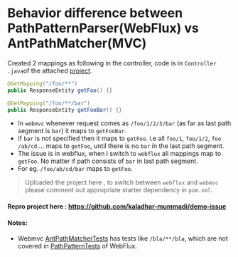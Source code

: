 # Behavior difference between PathPatternParser(WebFlux) vs AntPathMatcher(MVC)

Created 2 mappings as following in the controller, code is in `Controller
.java`of the attached [project](https://github.com/kaladhar-mummadi/demo-issue).
```java
@GetMapping("/foo/**")
public ResponseEntity getFoo() {}

@GetMapping("/foo/**/bar")
public ResponseEntity getFooBar() {}
```

- In `webmvc` whenever request comes as `/foo/1/2/3/bar` (as far as last path segment
 is `bar`) it maps to `getFooBar`.
- If `bar` is not specified then it maps to `getFoo`. i.e all `foo/1`, `foo/1/2`, `foo
/ab/cd`.... maps to `getFoo`, until there is no `bar` in the last path segment.
- The issue is in webflux, when I switch to `webflux` all mappings map to
 `getFoo`. No matter if path consists of `bar` in last path segment.
- For eg. `/foo/ab/cd/bar` maps to `getFoo`.

> Uploaded the project here , to switch between `webflux` and `webmvc` please comment out
appropriate starter dependency in `pom.xml`.

#### Repro project here : https://github.com/kaladhar-mummadi/demo-issue
#### Notes:
- Webmvc [AntPathMatcherTests](https://github.com/spring-projects/spring-framework/blob/master/spring-core/src/test/java/org/springframework/util/AntPathMatcherTests.java#L103) has tests like `/bla/**/bla`, which are not covered in
 [PathPatternTests](https://github.com/spring-projects/spring-framework/blob/master/spring-web/src/test/java/org/springframework/web/util/pattern/PathPatternTests.java) of WebFlux. 
